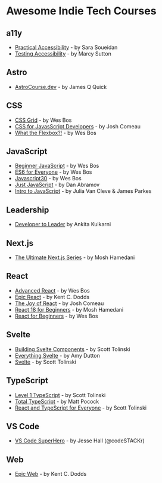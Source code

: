 # Awesome Indie Tech Courses

## a11y

- [Practical Accessibility](https://www.practicalaccessibility.com/) - by Sara Soueidan
- [Testing Accessibility](https://testingaccessibility.com/) - by Marcy Sutton

## Astro

- [AstroCourse.dev](https://astrocourse.dev/) - by James Q Quick

## CSS

- [CSS Grid](https://cssgrid.io/) - by Wes Bos
- [CSS for JavasScript Developers](https://css-for-js.dev/) - by Josh Comeau
- [What the Flexbox?!](https://flexbox.io/) - by Wes Bos

## JavaScript

- [Beginner JavaScript](https://beginnerjavascript.com/) - by Wes Bos
- [ES6 for Everyone](https://es6.io/) - by Wes Bos
- [Javascript30](https://javascript30.com/) - by Wes Bos
- [Just JavaScript](https://justjavascript.com/) - by Dan Abramov
- [Intro to JavaScript](https://www.udacity.com/course/intro-to-javascript--ud803) - by Julia Van Cleve & James Parkes

## Leadership

- [Developer to Leader](https://www.developertoleader.com/) by Ankita Kulkarni

## Next.js

- [The Ultimate Next.js Series](https://codewithmosh.com/p/ultimate-nextjs-series) - by Mosh Hamedani

## React

- [Advanced React](https://advancedreact.com/) - by Wes Bos
- [Epic React](https://epicreact.dev/) - by Kent C. Dodds
- [The Joy of React](https://www.joyofreact.com/) - by Josh Comeau
- [React 18 for Beginners](https://codewithmosh.com/p/ultimate-react-part1) - by Mosh Hamedani
- [React for Beginners](https://reactforbeginners.com/) - by Wes Bos

## Svelte

- [Building Svelte Components](https://levelup.video/tutorials/building-svelte-components) - by Scott Tolinski
- [Everything Svelte](https://everythingsvelte.com/) - by Amy Dutton
- [Svelte](https://levelup.video/tutorials/sveltekit) - by Scott Tolinski

## TypeScript

- [Level 1 TypeScript](https://levelup.video/tutorials/level-1-typescript) - by Scott Tolinski
- [Total TypeScript](https://www.totaltypescript.com/) - by Matt Pocock
- [React and TypeScript for Everyone](https://levelup.video/tutorials/react-and-typescript-for-everyone) - by Scott Tolinski

## VS Code

- [VS Code SuperHero](https://www.vscodehero.com/) - by Jesse Hall (@codeSTACKr)

## Web

- [Epic Web](https://www.epicweb.dev/) - by Kent C. Dodds

